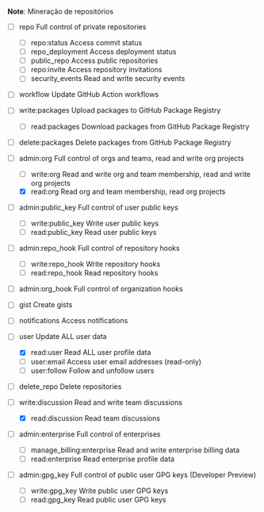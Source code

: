 **Note**: Mineração de repositórios

* [ ] repo Full control of private repositories
  * [ ] repo:status Access commit status
  * [ ] repo_deployment Access deployment status
  * [ ] public_repo Access public repositories
  * [ ] repo:invite Access repository invitations
  * [ ] security_events Read and write security events

* [ ] workflow Update GitHub Action workflows

* [ ] write:packages Upload packages to GitHub Package Registry
  * [ ] read:packages Download packages from GitHub Package Registry

* [ ] delete:packages Delete packages from GitHub Package Registry

* [ ] admin:org Full control of orgs and teams, read and write org projects
  * [ ] write:org Read and write org and team membership, read and write org projects
  * [x] read:org Read org and team membership, read org projects

* [ ] admin:public_key Full control of user public keys
  * [ ] write:public_key Write user public keys
  * [ ] read:public_key Read user public keys

* [ ] admin:repo_hook Full control of repository hooks
  * [ ] write:repo_hook Write repository hooks
  * [ ] read:repo_hook Read repository hooks

* [ ] admin:org_hook Full control of organization hooks

* [ ] gist Create gists

* [ ] notifications Access notifications

* [ ] user Update ALL user data
  * [x] read:user Read ALL user profile data
  * [ ] user:email Access user email addresses (read-only)
  * [ ] user:follow Follow and unfollow users

* [ ] delete_repo Delete repositories

* [ ] write:discussion Read and write team discussions
  * [x] read:discussion Read team discussions

* [ ] admin:enterprise Full control of enterprises
  * [ ] manage_billing:enterprise Read and write enterprise billing data
  * [ ] read:enterprise Read enterprise profile data

* [ ] admin:gpg_key Full control of public user GPG keys (Developer Preview)
  * [ ] write:gpg_key Write public user GPG keys
  * [ ] read:gpg_key Read public user GPG keys
